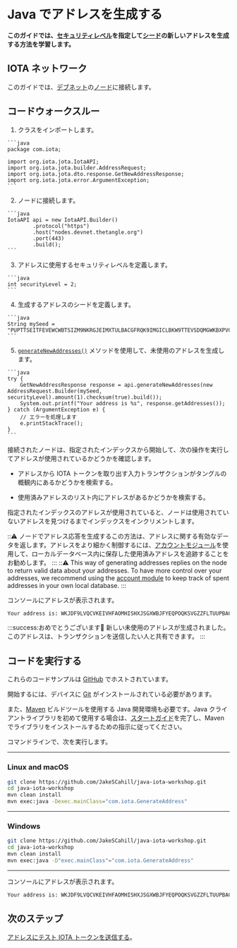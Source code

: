 # Java でアドレスを生成する
<!-- # Generate an address in Java -->

**このガイドでは、[セキュリティレベル](root://getting-started/0.1/clients/security-levels.md)を指定して[シード](root://getting-started/0.1/clients/seeds.md)の新しいアドレスを生成する方法を学習します。**
<!-- **In this guide, you learn how to generate a new address for a [seed](root://getting-started/0.1/clients/seeds.md) with a given [security level](root://getting-started/0.1/clients/security-levels.md).** -->

## IOTA ネットワーク
<!-- ## IOTA network -->

このガイドでは、[デブネット](root://getting-started/0.1/network/iota-networks.md#devnet)の[ノード](root://getting-started/0.1/network/nodes.md)に接続します。
<!-- In this guide, we connect to a [node](root://getting-started/0.1/network/nodes.md) on the [Devnet](root://getting-started/0.1/network/iota-networks.md#devnet). -->

## コードウォークスルー
<!-- ## Code walkthrough -->

1. クラスをインポートします。
  <!-- 1. Import the classes -->

    ```java
    package com.iota;

    import org.iota.jota.IotaAPI;
    import org.iota.jota.builder.AddressRequest;
    import org.iota.jota.dto.response.GetNewAddressResponse;
    import org.iota.jota.error.ArgumentException;
    ```

2. ノードに接続します。
  <!-- 2. Connect to a node -->

    ```java
    IotaAPI api = new IotaAPI.Builder()
            .protocol("https")
            .host("nodes.devnet.thetangle.org")
            .port(443)
            .build();
    ```

3. アドレスに使用するセキュリティレベルを定義します。
  <!-- 3. Define the security level that you want to use for your address -->

    ```java
    int securityLevel = 2;
    ```

4. 生成するアドレスのシードを定義します。
  <!-- 4. Define a seed for which to generate an address -->

    ```java
    String mySeed = "PUPTTSEITFEVEWCWBTSIZM9NKRGJEIMXTULBACGFRQK9IMGICLBKW9TTEVSDQMGWKBXPVCBMMCXWMNPDX";
    ```

5. [`generateNewAddresses()`](https://github.com/iotaledger/iota-java/blob/dev/docs/iota-java/generateNewAddresses.md) メソッドを使用して、未使用のアドレスを生成します。
  <!-- 5. Use the [`generateNewAddresses()`](https://github.com/iotaledger/iota-java/blob/dev/docs/iota-java/generateNewAddresses.md) method to generate an unspent address -->

    ```java
    try {
        GetNewAddressResponse response = api.generateNewAddresses(new AddressRequest.Builder(mySeed, securityLevel).amount(1).checksum(true).build());
        System.out.printf("Your address is %s", response.getAddresses());
    } catch (ArgumentException e) {
        // エラーを処理します
        e.printStackTrace();
    }
    ```

接続されたノードは、指定されたインデックスから開始して、次の操作を実行してアドレスが使用されているかどうかを確認します。
<!-- Starting from the given index, the connected node checks if the address is spent by doing the following: -->

- アドレスから IOTA トークンを取り出す入力トランザクションがタングルの概観内にあるかどうかを検索する。
<!-- - Search its view of the Tangle for input transactions that withdraw from the address -->
- 使用済みアドレスのリスト内にアドレスがあるかどうかを検索する。
<!-- - Search for the address in the list of spent addresses -->

指定されたインデックスのアドレスが使用されていると、ノードは使用されていないアドレスを見つけるまでインデックスをインクリメントします。
<!-- If an address with the given index is spent, the index is incremented until the node finds one that isn't spent. -->

:::warning:
ノードでアドレス応答を生成するこの方法は、アドレスに関する有効なデータを返します。アドレスをより細かく制御するには、[アカウントモジュール](../../account-module/introduction/overview.md)を使用して、ローカルデータベース内に保存した使用済みアドレスを追跡することをお勧めします。
:::
:::warning:
This way of generating addresses replies on the node to return valid data about your addresses. To have more control over your addresses, we recommend using the [account module](../../account-module/introduction/overview.md) to keep track of spent addresses in your own local database.
:::

コンソールにアドレスが表示されます。
<!-- In the console, you should see an address. -->

```bash
Your address is: WKJDF9LVQCVKEIVHFAOMHISHXJSGXWBJFYEQPOQKSVGZZFLTUUPBACNQZTAKXR9TFVKBGYSNSPHRNKKHA
```

:::success:おめでとうございます:tada:
新しい未使用のアドレスが生成されました。このアドレスは、トランザクションを送信したい人と共有できます。
:::
<!-- :::success:Congratulations :tada: -->
<!-- You've just generated a new unspent address. You can share this address with anyone who wants to send you a transaction. -->
<!-- ::: -->

## コードを実行する
<!-- ## Run the code -->

これらのコードサンプルは [GitHub](https://github.com/JakeSCahill/java-iota-workshop) でホストされています。
<!-- These code samples are hosted on [GitHub](https://github.com/JakeSCahill/java-iota-workshop). -->

開始するには、デバイスに [Git](https://git-scm.com/book/en/v2/Getting-Started-Installing-Git) がインストールされている必要があります。
<!-- To get started you need [Git](https://git-scm.com/book/en/v2/Getting-Started-Installing-Git) installed on your device. -->

また、[Maven](https://maven.apache.org/download.cgi) ビルドツールを使用する Java 開発環境も必要です。Java クライアントライブラリを初めて使用する場合は、[スタートガイド](../../getting-started/java-quickstart.md)を完了し、Maven でライブラリをインストールするための指示に従ってください。
<!-- You also need a Java development environment that uses the [Maven](https://maven.apache.org/download.cgi) build tool. If this is your first time using the Java client library, complete our [getting started guide](../../getting-started/java-quickstart.md), and follow the instructions for installing the library with Maven. -->

コマンドラインで、次を実行します。
<!-- In the command-line, do the following: -->

--------------------
### Linux and macOS
```bash
git clone https://github.com/JakeSCahill/java-iota-workshop.git
cd java-iota-workshop
mvn clean install
mvn exec:java -Dexec.mainClass="com.iota.GenerateAddress"
```
---
### Windows
```bash
git clone https://github.com/JakeSCahill/java-iota-workshop.git
cd java-iota-workshop
mvn clean install
mvn exec:java -D"exec.mainClass"="com.iota.GenerateAddress"
```
--------------------

コンソールにアドレスが表示されます。
<!-- In the console, you should see an address. -->

```bash
Your address is: WKJDF9LVQCVKEIVHFAOMHISHXJSGXWBJFYEQPOQKSVGZZFLTUUPBACNQZTAKXR9TFVKBGYSNSPHRNKKHA
```

## 次のステップ
<!-- ## Next steps -->

[アドレスにテスト IOTA トークンを送信する](../java/transfer-iota-tokens.md)。
<!-- [Send test IOTA tokens to your new address](../java/transfer-iota-tokens.md). -->
